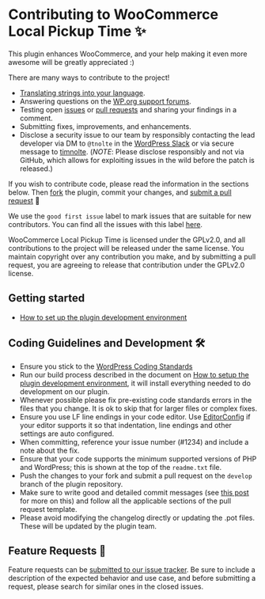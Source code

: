 # Contributing to WooCommerce Local Pickup Time ✨

This plugin enhances WooCommerce, and your help making it even more awesome will be greatly appreciated :)

There are many ways to contribute to the project!

- [Translating strings into your language](https://translate.wordpress.org/projects/wp-plugins/woocommerce-local-pickup-time-select/).
- Answering questions on the [WP.org support forums](https://wordpress.org/support/plugin/woocommerce-local-pickup-time-select/).
- Testing open [issues](https://github.com/WC-Local-Pickup/woocommerce-local-pickup-time/issues) or [pull requests](https://github.com/WC-Local-Pickup/woocommerce-local-pickup-time/pulls) and sharing your findings in a comment.
- Submitting fixes, improvements, and enhancements.
- Disclose a security issue to our team by responsibly contacting the lead developer via DM to `@tnolte` in the [WordPress Slack](https://wordpress.slack.com/) or via secure message to [timnolte](https://keybase.io/timnolte/chat). (*NOTE*: Please disclose responsibly and not via GitHub, which allows for exploiting issues in the wild before the patch is released.)

If you wish to contribute code, please read the information in the sections below. Then [fork](https://help.github.com/articles/fork-a-repo/) the plugin, commit your changes, and [submit a pull request](https://help.github.com/articles/using-pull-requests/) 🎉

We use the `good first issue` label to mark issues that are suitable for new contributors. You can find all the issues with this label [here](https://github.com/WC-Local-Pickup/woocommerce-local-pickup-time/issues?q=is%3Aissue+is%3Aopen+label%3A%22good+first+issue%22).

WooCommerce Local Pickup Time is licensed under the GPLv2.0, and all contributions to the project will be released under the same license. You maintain copyright over any contribution you make, and by submitting a pull request, you are agreeing to release that contribution under the GPLv2.0 license.

## Getting started

- [How to set up the plugin development environment](https://github.com/WC-Local-Pickup/woocommerce-local-pickup-time/wiki/How-to-setup-the-plugin-development-environment)

## Coding Guidelines and Development 🛠

- Ensure you stick to the [WordPress Coding Standards](https://make.wordpress.org/core/handbook/best-practices/coding-standards/php/)
- Run our build process described in the document on [How to setup the plugin development environment](https://github.com/WC-Local-Pickup/woocommerce-local-pickup-time/wiki/How-to-setup-the-plugin-development-environment), it will install everything needed to do development on our plugin.
- Whenever possible please fix pre-existing code standards errors in the files that you change. It is ok to skip that for larger files or complex fixes.
- Ensure you use LF line endings in your code editor. Use [EditorConfig](http://editorconfig.org/) if your editor supports it so that indentation, line endings and other settings are auto configured.
- When committing, reference your issue number (#1234) and include a note about the fix.
- Ensure that your code supports the minimum supported versions of PHP and WordPress; this is shown at the top of the `readme.txt` file.
- Push the changes to your fork and submit a pull request on the `develop` branch of the plugin repository.
- Make sure to write good and detailed commit messages (see [this post](https://chris.beams.io/posts/git-commit/) for more on this) and follow all the applicable sections of the pull request template.
- Please avoid modifying the changelog directly or updating the .pot files. These will be updated by the plugin team.

## Feature Requests 🚀

Feature requests can be [submitted to our issue tracker](https://github.com/WC-Local-Pickup/woocommerce-local-pickup-time/issues/new?template=5-Feature-request.md). Be sure to include a description of the expected behavior and use case, and before submitting a request, please search for similar ones in the closed issues.
